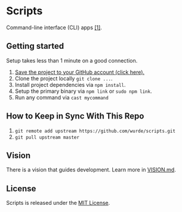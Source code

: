 # Scripts

Command-line interface (CLI) apps [[1]](https://en.wikipedia.org/wiki/Command-line_interface).

## Getting started

Setup takes less than 1 minute on a good connection.

1. [Save the project to your GitHub account (click here).](https://github.com/wurde/scripts/fork)
2. Clone the project locally `git clone ...`.
3. Install project dependencies via `npm install`.
4. Setup the primary binary via `npm link` or `sudo npm link`.
5. Run any command via `cast mycommand`

## How to Keep in Sync With This Repo

1. `git remote add upstream https://github.com/wurde/scripts.git`
2. `git pull upstream master`

## Vision

There is a vision that guides development. Learn more in [VISION.md](VISION.md).

## License

Scripts is released under the [MIT License](http://www.opensource.org/licenses/MIT).


